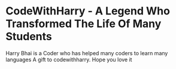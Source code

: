 # CodeWithHarry - A Legend Who Transformed The Life Of Many Students
Harry Bhai is a Coder who has helped many coders to learn many languages
A gift to codewithharry. Hope you love it
